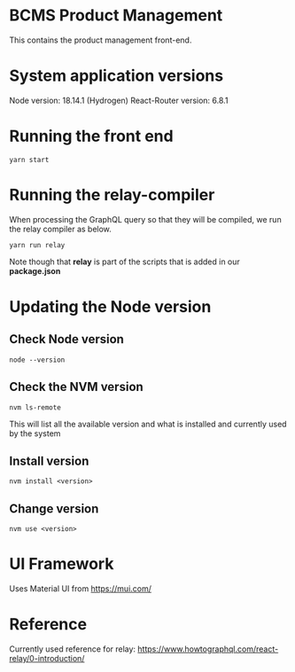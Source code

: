 # BCMS Product Management

This contains the product management front-end.

# System application versions
Node version: 18.14.1 (Hydrogen)
React-Router version: 6.8.1

# Running the front end

    yarn start

# Running the relay-compiler

When processing the GraphQL query so that they will be compiled, we run the relay compiler as below.

    yarn run relay

Note though that __relay__ is part of the scripts that is added in our __package.json__

# Updating the Node version
## Check Node version
    node --version

## Check the NVM version
    nvm ls-remote

This will list all the available version and what is installed and currently used by the system
## Install version
    nvm install <version>
## Change version
    nvm use <version>

# UI Framework
Uses Material UI from https://mui.com/


# Reference

Currently used reference for relay: https://www.howtographql.com/react-relay/0-introduction/
